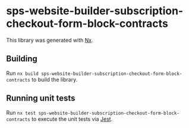 # sps-website-builder-subscription-checkout-form-block-contracts

This library was generated with [Nx](https://nx.dev).

## Building

Run `nx build sps-website-builder-subscription-checkout-form-block-contracts` to build the library.

## Running unit tests

Run `nx test sps-website-builder-subscription-checkout-form-block-contracts` to execute the unit tests via [Jest](https://jestjs.io).
